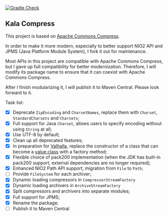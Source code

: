 [![Gradle Check](https://github.com/Glavo/compress/actions/workflows/check.yml/badge.svg)](https://github.com/Glavo/compress/actions/workflows/check.yml)

Kala Compress
---

This project is based on [Apache Commons Compress](https://github.com/apache/commons-compress).


In order to make it more modern, especially to better support NIO2 API and JPMS (Java Platform Module System),
I fork it out for maintenance. 

Most APIs in this project are compatible with Apache Commons Compress, but I gave up full compatibility for better modernization.
Therefore, I will modify its package name to ensure that it can coexist with Apache Commons Compress.

After I finish modularizing it, I will publish it to Maven Central. Please look forward to it.

Task list:

- [x] Deprecate `ZipEncoding` and `CharsetNames`, replace them with `Charset`, `StandardCharsets` and `Charsets`;
- [x] Full support for Java `Charset`, allows users to specify encoding without using `String` at all;
- [x] Use UTF-8 by default;
- [x] Clean up all deprecated features;
- [x] In preparation for [Valhalla](https://openjdk.java.net/projects/valhalla/), replace the constructor of a class that can become a [value class](https://openjdk.java.net/jeps/8277163) with a factory method;
- [x] Flexible choice of pack200 implementation (when the JDK has built-in pack200 support, external dependencies are no longer required);
- [x] Enhanced NIO2 Path API support, migration from `File` to `Path`;
- [ ] Provide `FileSystem` for each archiver;
- [x] Dynamic loading compressors in `CompressorStreamFactory`
- [x] Dynamic loading archivers in `ArchiveStreamFactory`
- [x] Split compressors and archivers into separate modules;
- [x] Full support for JPMS;
- [x] Rename the package;
- [ ] Publish it to Maven Central